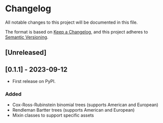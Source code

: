 # Changelog

All notable changes to this project will be documented in this file.

The format is based on [Keep a Changelog](https://keepachangelog.com/en/1.0.0/),
and this project adheres to [Semantic Versioning](https://semver.org/spec/v2.0.0.html).

## [Unreleased]

## [0.1.1] - 2023-09-12

* First release on PyPI.

### Added

 - Cox-Ross-Rubinstein binomial trees (supports American and European)
 - Rendleman Bartter trees (supports American and European)
 - Mixin classes to support specific assets